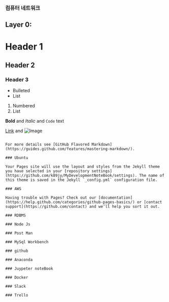 ### 컴퓨터 네트워크

Layer 0:
-  

# Header 1
## Header 2
### Header 3

- Bulleted
- List

1. Numbered
2. List

**Bold** and _Italic_ and `Code` text

[Link](url) and ![Image](src)
```

For more details see [GitHub Flavored Markdown](https://guides.github.com/features/mastering-markdown/).

### Ubuntu

Your Pages site will use the layout and styles from the Jekyll theme you have selected in your [repository settings](https://github.com/k89jy/MyDevelopmentNoteBook/settings). The name of this theme is saved in the Jekyll `_config.yml` configuration file.

### AWS

Having trouble with Pages? Check out our [documentation](https://help.github.com/categories/github-pages-basics/) or [contact support](https://github.com/contact) and we’ll help you sort it out.

### RDBMS

### Node Js

### Post Man

### MySql Workbench

### github

### Anaconda

### Juypeter noteBook

### Docker

### Slack

### Trello
